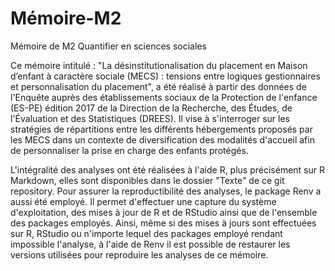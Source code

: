 # Mémoire-M2
Mémoire de M2 Quantifier en sciences sociales

Ce mémoire intitulé : "La désinstitutionalisation du placement en Maison d’enfant à caractère sociale (MECS) : tensions entre logiques gestionnaires et personnalisation du placement", a été réalisé à partir des données de l'Enquête auprès des établissements sociaux de la Protection de l'enfance (ES-PE) édition 2017 de la Direction de la Recherche, des Études, de l'Évaluation et des Statistiques (DREES). Il vise à s'interroger sur les stratégies de répartitions entre les différents hébergements proposés par les MECS dans un contexte de diversification des modalités d'accueil afin de personnaliser la prise en charge des enfants protégés.

L'intégralité des analyses ont été réalisées à l'aide R, plus précisément sur R Markdown, elles sont disponibles dans le dossier "Texte" de ce git repository.
Pour assurer la reproductibilité des analyses, le package Renv a aussi été employé. Il permet d'effectuer une capture du système d'exploitation, des mises à jour de R et de RStudio ainsi que de l'ensemble des packages employés. Ainsi, même si des mises à jours sont effectuées sur R, RStudio ou n'importe lequel des packages employé rendant impossible l'analyse, à l'aide de Renv il est possible de restaurer les versions utilisées pour reproduire les analyses de ce mémoire.

